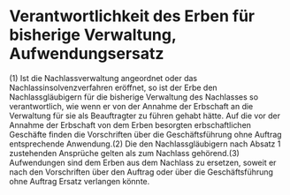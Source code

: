 # Verantwortlichkeit des Erben für bisherige Verwaltung, Aufwendungsersatz

(1) Ist die Nachlassverwaltung angeordnet oder das Nachlassinsolvenzverfahren eröffnet, so ist der Erbe den Nachlassgläubigern für die bisherige Verwaltung des Nachlasses so verantwortlich, wie wenn er von der Annahme der Erbschaft an die Verwaltung für sie als Beauftragter zu führen gehabt hätte. Auf die vor der Annahme der Erbschaft von dem Erben besorgten erbschaftlichen Geschäfte finden die Vorschriften über die Geschäftsführung ohne Auftrag entsprechende Anwendung.(2) Die den Nachlassgläubigern nach Absatz 1 zustehenden Ansprüche gelten als zum Nachlass gehörend.(3) Aufwendungen sind dem Erben aus dem Nachlass zu ersetzen, soweit er nach den Vorschriften über den Auftrag oder über die Geschäftsführung ohne Auftrag Ersatz verlangen könnte. 


